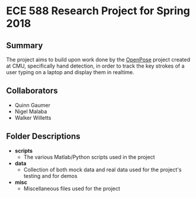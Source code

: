 # ECE 588 Research Project for Spring 2018
## Summary
The project aims to build upon work done by the [OpenPose](https://github.com/CMU-Perceptual-Computing-Lab/openpose) project created at CMU, specifically hand detection, in order to track the key strokes of a user typing on a laptop and display them in realtime. 
## Collaborators
* Quinn Gaumer
* Nigel Malaba
* Walker Willetts
## Folder Descriptions
* **scripts**
    * The various Matlab/Python scripts used in the project
* **data**
    * Collection of both mock data and real data used for the project's testing and for demos
* **misc**
    * Miscellaneous files used for the project